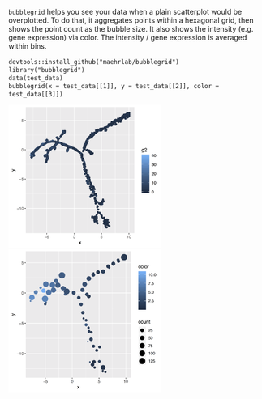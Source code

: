     
`bubblegrid` helps you see your data when a plain scatterplot would be overplotted. To do that, it aggregates points within a hexagonal grid, then shows the point count as the bubble size. It also shows the intensity (e.g. gene expression) via color. The intensity / gene expression is averaged within bins.
    
    devtools::install_github("maehrlab/bubblegrid")
    library("bubblegrid")
    data(test_data)
    bubblegrid(x = test_data[[1]], y = test_data[[2]], color = test_data[[3]])

<img src="doc/demo_plot_plain.png" alt="Too much. Can't see." width="300"/>
<img src="doc/demo_plot_bubble.png" alt="Bubbles make it better." width="300"/>

